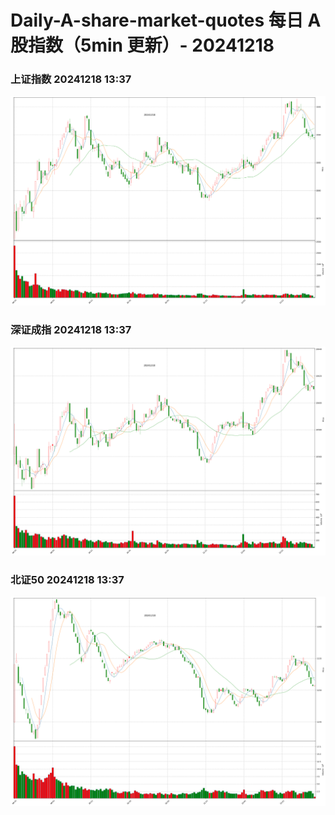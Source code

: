 
# Daily-A-share-market-quotes 每日 A 股指数（5min 更新）- 20241218

### 上证指数 20241218 13:37
![](./fig/2024/12/20241218-sh000001.png)

### 深证成指 20241218 13:37
![](./fig/2024/12/20241218-sz399001.png)

### 北证50 20241218 13:37
![](./fig/2024/12/20241218-bj899050.png)
